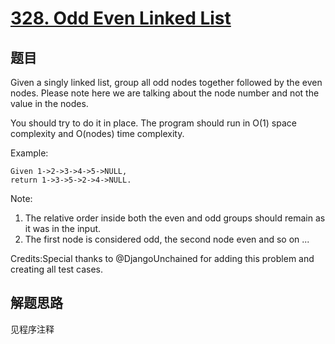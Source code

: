 # [328. Odd Even Linked List](https://leetcode.com/problems/odd-even-linked-list/)

## 题目

Given a singly linked list, group all odd nodes together followed by the even nodes. Please note here we are talking about the node number and not the value in the nodes.

You should try to do it in place. The program should run in O(1) space complexity and O(nodes) time complexity.

Example:

```text
Given 1->2->3->4->5->NULL,
return 1->3->5->2->4->NULL.
```

Note:

1. The relative order inside both the even and odd groups should remain as it was in the input.
1. The first node is considered odd, the second node even and so on ...

Credits:Special thanks to @DjangoUnchained for adding this problem and creating all test cases.

## 解题思路

见程序注释
